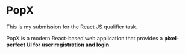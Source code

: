 # PopX

This is my submission for the React JS qualifier task.

PopX is a modern React-based web application that provides a **pixel-perfect UI for user registration and login**.